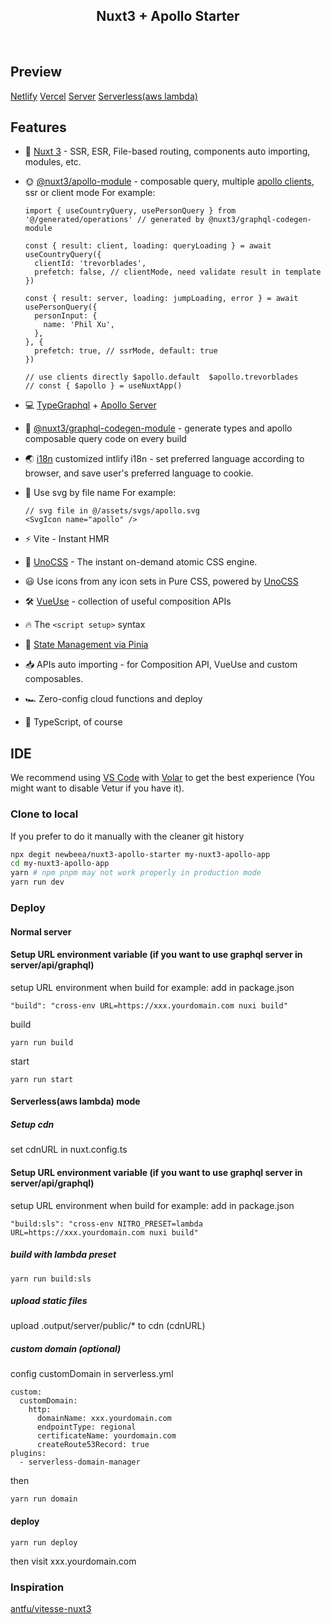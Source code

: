 
<h2 align="center">
Nuxt3 + Apollo Starter
</h2><br>

## Preview
[Netlify](https://nuxt3-apollo.netlify.app/)
[Vercel](https://nuxt3-apollo-starter.vercel.app/)
[Server](https://ssr-cdn-node.youbefashion.com/)
[Serverless(aws lambda)](https://ssr-sls.youbefashion.com/)
## Features

- 💚 [Nuxt 3](https://v3.nuxtjs.org) - SSR, ESR, File-based routing, components auto importing, modules, etc.

- 🌞 [@nuxt3/apollo-module](https://github.com/newbeea/nuxt3-apollo-module) - composable query, multiple [apollo clients](https://www.apollographql.com/docs/react/), ssr or client mode
  For example:
  ```
  import { useCountryQuery, usePersonQuery } from '@/generated/operations' // generated by @nuxt3/graphql-codegen-module

  const { result: client, loading: queryLoading } = await useCountryQuery({
    clientId: 'trevorblades',
    prefetch: false, // clientMode, need validate result in template
  })

  const { result: server, loading: jumpLoading, error } = await usePersonQuery({
    personInput: {
      name: 'Phil Xu',
    },
  }, {
    prefetch: true, // ssrMode, default: true
  })

  // use clients directly $apollo.default  $apollo.trevorblades
  // const { $apollo } = useNuxtApp()
  ```

- 💻 [TypeGraphql](https://typegraphql.com/docs/introduction.html) + [Apollo Server](https://www.apollographql.com/docs/apollo-server/) 

- 💼 [@nuxt3/graphql-codegen-module](https://github.com/newbeea/nuxt3-graphql-codegen-module) - generate types and apollo composable query code on every build

- 🌏 [i18n](https://github.com/intlify/nuxt3) customized intlify i18n - set preferred language according to browser, and save user's preferred language to cookie.

- 🧩 Use svg by file name
  For example:
  ```
  // svg file in @/assets/svgs/apollo.svg
  <SvgIcon name="apollo" />
  ```

- ⚡️ Vite - Instant HMR

- 🎨 [UnoCSS](https://github.com/antfu/unocss) - The instant on-demand atomic CSS engine.

- 😃 Use icons from any icon sets in Pure CSS, powered by [UnoCSS](https://github.com/antfu/unocss)

- 🛠 [VueUse](https://github.com/vueuse/vueuse) - collection of useful composition APIs

- 🔥 The `<script setup>` syntax

- 🍍 [State Management via Pinia](https://pinia.esm.dev/)

- 📥 APIs auto importing - for Composition API, VueUse and custom composables.

- 🏎 Zero-config cloud functions and deploy

- 🦾 TypeScript, of course
## IDE

We recommend using [VS Code](https://code.visualstudio.com/) with [Volar](https://github.com/johnsoncodehk/volar) to get the best experience (You might want to disable Vetur if you have it).


### Clone to local

If you prefer to do it manually with the cleaner git history

```bash
npx degit newbeea/nuxt3-apollo-starter my-nuxt3-apollo-app
cd my-nuxt3-apollo-app
yarn # npm pnpm may not work properly in production mode
yarn run dev
```


### Deploy
#### Normal server

#### Setup URL environment variable (if you want to use graphql server in server/api/graphql)

setup URL environment when build
for example:
add in package.json
```
"build": "cross-env URL=https://xxx.yourdomain.com nuxi build"
```
build
```
yarn run build
```
start
```
yarn run start
```
#### Serverless(aws lambda) mode

##### Setup cdn 
set cdnURL in nuxt.config.ts

#### Setup URL environment variable (if you want to use graphql server in server/api/graphql)

setup URL environment when build
for example:
add in package.json
```
"build:sls": "cross-env NITRO_PRESET=lambda URL=https://xxx.yourdomain.com nuxi build"
```
##### build with lambda preset
```
yarn run build:sls
```
##### upload static files
upload .output/server/public/* to cdn (cdnURL)

##### custom domain (optional) 
config customDomain in serverless.yml
```
custom:
  customDomain:
    http:
      domainName: xxx.yourdomain.com
      endpointType: regional
      certificateName: yourdomain.com
      createRoute53Record: true
plugins:
  - serverless-domain-manager
```
then
```
yarn run domain
```
#### deploy
```
yarn run deploy
```
then visit xxx.yourdomain.com





### Inspiration
[antfu/vitesse-nuxt3](https://github.com/antfu/vitesse-nuxt3)
